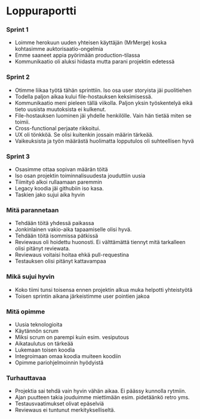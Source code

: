 Loppuraportti
===

### Sprint 1
- Loimme herokuun uuden yhteisen käyttäjän (MrMerge) koska kohtasimme auktorisaatio-ongelmia
- Emme saaneet appia pyörimään production-tilassa
- Kommunikaatio oli aluksi hidasta mutta parani projektin edetessä

### Sprint 2
- Otimme liikaa työtä tähän sprinttiin. Iso osa user storyista jäi puolitiehen
- Todella paljon aikaa kului file-hostauksen keksimisessä.
- Kommunikaatio meni pieleen tällä viikolla. Paljon yksin työskentelyä eikä tieto uusista muutoksista ei kulkenut.
- File-hostauksen luominen jäi yhdelle henkilölle. Vain hän tietää miten se toimii.
- Cross-functional perjaate rikkoitui.
- UX oli tönkköä. Se olisi kuitenkin jossain määrin tärkeää.
- Vaikeuksista ja työn määrästä huolimatta lopputulos oli suhteellisen hyvä

### Sprint 3
- Osasimme ottaa sopivan määrän töitä
- Iso osan projektin toiminnalisuudesta jouduttiin uusia
- Tiimityö alkoi rullaamaan paremmin
- Legacy koodia jäi githubiin iso kasa. 
- Taskien jako sujui aika hyvin

### Mitä parannetaan
- Tehdään töitä yhdessä paikassa
- Jonkinlainen vakio-aika tapaamiselle olisi hyvä.
- Tehdään töitä isommissa pätkissä
- Reviewaus oli hoidettu huonosti. Ei välttämättä tiennyt mitä tarkalleen olisi pitänyt reviewata.
- Reviewaus voitaisi hoitaa ehkä pull-requestina
- Testauksen olisi pitänyt kattavampaa

### Mikä sujui hyvin
- Koko tiimi tunsi toisensa ennen projektin alkua muka helpotti yhteistyötä
- Toisen sprintin aikana järkeistimme user pointien jakoa

### Mitä opimme
- Uusia teknologioita
- Käytännön scrum
- Miksi scrum on parempi kuin esim. vesiputous
- Aikataulutus on tärkeää
- Lukemaan toisen koodia
- Integroimaan omaa koodia muiteen koodiin
- Opimme pariohjelmoinnin hyödyistä

### Turhauttavaa
- Projektia sai tehdä vain hyvin vähän aikaa. Ei  päässy kunnolla rytmiin.
- Ajan puutteen takia jouduimme miettimään esim. pidetäänkö retro yms.
- Testausvaatimukset olivat epäselviä
- Reviewaus ei tuntunut merkitykselliseltä.